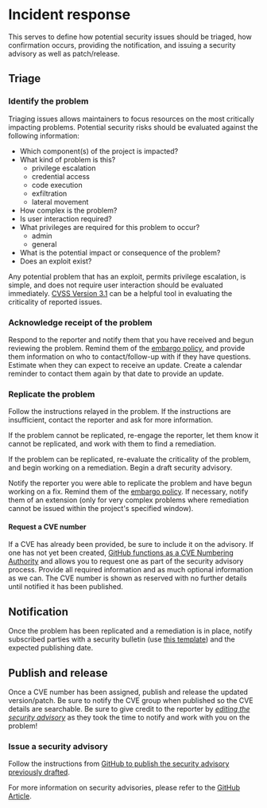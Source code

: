 # Incident response

This serves to define how potential security issues should be triaged, how
confirmation occurs, providing the notification, and issuing a security advisory
as well as patch/release.

## Triage

### Identify the problem

Triaging issues allows maintainers to focus resources on the most critically
impacting problems. Potential security risks should be evaluated against the
following information:

* Which component(s) of the project is impacted?
* What kind of problem is this?
  * privilege escalation
  * credential access
  * code execution
  * exfiltration
  * lateral movement
* How complex is the problem?
* Is user interaction required?
* What privileges are required for this problem to occur?
  * admin
  * general
* What is the potential impact or consequence of the problem?
* Does an exploit exist?

Any potential problem that has an exploit, permits privilege escalation, is
simple, and does not require user interaction should be evaluated immediately.
[CVSS Version 3.1](https://nvd.nist.gov/vuln-metrics/cvss/v3-calculator) can be
a helpful tool in evaluating the criticality of reported issues.

### Acknowledge receipt of the problem

Respond to the reporter and notify them that you have received and begun reviewing the problem. Remind them of the [embargo policy](https://github.com/cncf/tag-security/blob/231b87f371274b2d68def2c6a35a719210836191/project-resources/templates/embargo-policy.md), and provide them
information on who to contact/follow-up with if they have questions. Estimate when they can expect to receive an update. Create a calendar reminder to contact them again by that date to provide an update.

### Replicate the problem

Follow the instructions relayed in the problem. If the instructions are
insufficient, contact the reporter and ask for more information.

If the problem cannot be replicated, re-engage the reporter, let them know it
cannot be replicated, and work with them to find a remediation.

If the problem can be replicated, re-evaluate the criticality of the problem, and
begin working on a remediation. Begin a draft security advisory.

Notify the reporter you were able to replicate the problem and have begun working
on a fix. Remind them of the [embargo policy](https://github.com/cncf/tag-security/blob/231b87f371274b2d68def2c6a35a719210836191/project-resources/templates/embargo-policy.md). If necessary, notify them of an
extension (only for very complex problems where remediation cannot be issued
within the project's specified window).

#### Request a CVE number

If a CVE has already been provided, be sure to include it on the advisory. If
one has not yet been created, [GitHub functions as a CVE Numbering Authority](https://docs.github.com/en/code-security/security-advisories/about-github-security-advisories#cve-identification-numbers)
and allows you to request one as part of the security advisory process. Provide
all required information and as much optional information as we can. The CVE
number is shown as reserved with no further details until notified it has been
published.

## Notification

Once the problem has been replicated and a remediation is in place, notify
subscribed parties with a security bulletin (use [this template](https://github.com/cncf/tag-security/blob/231b87f371274b2d68def2c6a35a719210836191/project-resources/templates/embargo.md)) and the expected publishing date.

## Publish and release

Once a CVE number has been assigned, publish and release the updated
version/patch. Be sure to notify the CVE group when published so the CVE details
are searchable. Be sure to give credit to the reporter by *[editing the security
advisory](https://docs.github.com/en/github/managing-security-vulnerabilities/editing-a-security-advisory#about-credits-for-security-advisories)*
as they took the time to notify and work with you on the problem!

### Issue a security advisory

Follow the instructions from [GitHub to publish the security advisory previously
drafted](https://docs.github.com/en/github/managing-security-vulnerabilities/publishing-a-security-advisory).

For more information on security advisories, please refer to the [GitHub
Article](https://docs.github.com/en/code-security/security-advisories/about-github-security-advisories).
